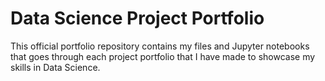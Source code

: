 # Data Science Project Portfolio
This official portfolio repository contains my files and Jupyter notebooks that goes through each project portfolio that I have made to showcase my skills in Data Science.
